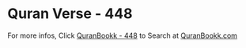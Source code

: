 # Quran Verse - 448 

For more infos, Click [QuranBookk - 448](https://www.quranbookk.com/quran/search?q=448) to Search at [QuranBookk.com](http://quranbookk.com/)